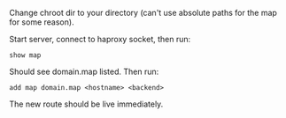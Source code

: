 Change chroot dir to your directory (can't use absolute paths for the
map for some reason).

Start server, connect to haproxy socket, then run:

    show map

Should see domain.map listed.  Then run:

    add map domain.map <hostname> <backend>

The new route should be live immediately.
